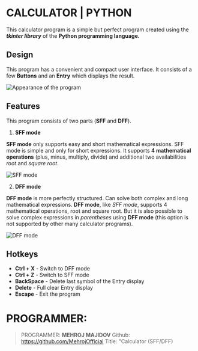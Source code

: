 # CALCULATOR | PYTHON 

This calculator program is a simple but perfect program created using the ******tkinter*** library*** of the **Python programming language.**


## Design

This program has a convenient and compact user interface. It consists of a few **Buttons** and an **Entry** which displays the result.

![Appearance of the program](https://dl.uploadgram.me/60a0e82d159b9h?raw)

## Features

This program consists of two parts (**SFF** and **DFF**). 

 1. **SFF mode**
 
**SFF mode** only supports easy and short mathematical expressions. SFF mode is simple and only for short expressions. It supports **4 mathematical operations** (plus, minus, multiply, divide) and additional two availabilities *root* and *square root*.

![SFF mode](https://dl.uploadgram.me/60a0ed6f86421h?raw)

 2. **DFF mode**

**DFF mode** is more perfectly structured. Can solve both complex and long mathematical expressions. **DFF mode**, like *SFF mode*, supports 4 mathematical operations, root and square root. But it is also possible to solve complex expressions in *parentheses* using **DFF mode** (this option is not supported by other many calculator programs).

![DFF mode](https://dl.uploadgram.me/60a0f130c139bh?raw)

## Hotkeys

 - **Ctrl + X** - Switch to DFF mode
 - **Ctrl + Z** - Switch to SFF mode
 - **BackSpace** - Delete last symbol of the Entry display
 - **Delete** - Full clear Entry display
 - **Escape** - Exit the program


# PROGRAMMER:

> PROGRAMMER: **MEHROJ MAJIDOV**
> Github: https://github.com/MehrojOfficial
> Title: "Calculator (SFF/DFF)
